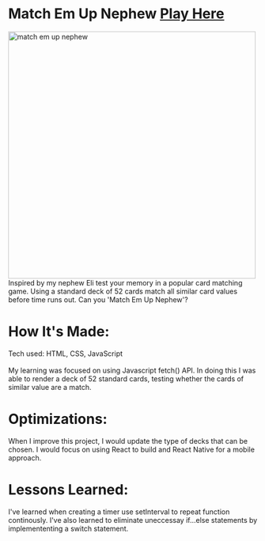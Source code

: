 <div id="header" >
 <h1  class="heading-element" dir="auto">Match Em Up Nephew <a href="https://fladev-match-em-up-nephew.netlify.app/">Play Here</a></h1>
<img class="imgMatch" src="https://i.imgur.com/bwYnp1S.gif" alt="match em up nephew" width="500" height="500">
 Inspired by my nephew Eli test your memory in a popular card matching game. Using a standard deck of 52 cards match all similar card values before time runs out. Can you 'Match Em Up Nephew'?

</div>

<div id="header" >
 <h1 class="heading-element" dir="auto">How It's Made:</h1>
 Tech used: HTML, CSS, JavaScript <br/><br/>
  My learning was focused on using Javascript fetch() API. In doing this I was able to render a deck of 52 standard cards,
  testing whether the cards of similar value are a match.
</div>


<div id="header" >
 <h1 class="heading-element" dir="auto">Optimizations:</h1>
  When I improve this project, I would update the type of decks that can be chosen. I would focus on using React to build and React Native for a mobile approach.
</div>

<div id="header">
 <h1 class="heading-element" dir="auto">Lessons Learned:</h1>
  I've learned when creating a timer use setInterval to repeat function continously. I've also learned to eliminate uneccessay if...else statements by implemententing a switch statement.
</div>
